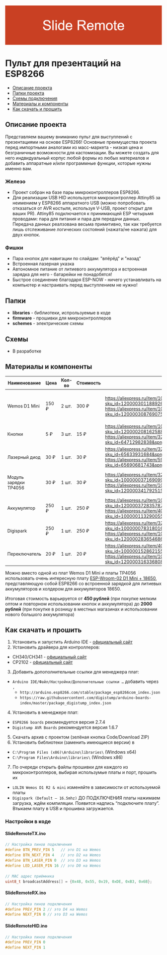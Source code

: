 ![Logo](/SlideRemote.png)
# Пульт для презентаций на ESP8266

* [Описание проекта](#chapter-0)
* [Папки проекта](#chapter-1)
* [Схемы подключения](#chapter-2)
* [Материалы и компоненты](#chapter-3)
* [Как скачать и прошить](#chapter-4)

<a id="chapter-0"></a>
## Описание проекта
Представляем вашему вниманию пульт для выступлений с презентациями на основе ESP8266! Основные преимущества проекта перед импортными аналогами из масс-маркета - низкая цена и безграничные возможности для кастомизации. Вы можете создать для него индвидуальный корпус любой формы из любых материалов и добавить аппаратные и/или программные функции, которые нужны именно вам.

### Железо
- Проект собран на базе пары микроконтроллеров ESP8266.
- Для реализации USB HID используется микроконтроллер Attiny85 за неимением у ESP8266 аппаратного USB (можно попробовать отказаться от AVR костыля, используя V-USB, проект открыт для ваших PR). Attiny85 подключается к принимающей ESP четырьмя проводами: пара для питания и пара для передачи данных. Передача данных реалзована весьма примитивно, так как требуется лишь отслеживание логических состояний (нажата/не нажата) для двух кнопок.

### Фишки
- Пара кнопок для навигации по слайдам: "впёрёд" и "назад"
- Встроенная лазерная указка
- Автономное питание от литиевого аккумулятора и встроенная зарядка для него - батарейки не понадобятся!
- Быстрое соединение благодаря ESP-NOW - ничего устанавливать на компьютер и настраивать перед выступлением не нужно!

<a id="chapter-1"></a>
## Папки
- **libraries** - библиотеки, испрользуемые в коде
- **firmware** - прошивки для микроконтроллеров
- **schemes** - электрические схемы

<a id="chapter-2"></a>
## Схемы
- В разработке

<a id="chapter-3"></a>
## Материалы и компоненты
| Наименование          | Цена  | Кол-во | Стоимость | Ссылка                                                                                                                                                                                                                                                        | Комментарий                                                      |
|-----------------------|-------|--------|-----------|---------------------------------------------------------------------------------------------------------------------------------------------------------------------------------------------------------------------------------------------------------------|------------------------------------------------------------------|
| Wemos D1 Mini         | 150 ₽ | 2 шт.  | 300 ₽     | https://aliexpress.ru/item/1005004691735010.html?sku_id=12000030118892637&spm=.search_results.2.b5fe6debne6nar https://aliexpress.ru/item/1005001621784437.html?sku_id=12000030876907542&spm=.search_results.0.b5fe6debne6nar                                 | Можно использовать любые другие отладочные платы на базе ESP8266 |
| Кнопки                | 5 ₽   | 3 шт.  | 15 ₽      | https://aliexpress.ru/item/1005002483504604.html?sku_id=12000020816258869&spm=a2g2w.productlist.search_results.0.295d5690FECFoV https://aliexpress.ru/item/32815841388.html?sku_id=64712982838&spm=a2g2w.productlist.search_results.0.5ebf17d7lz9Jjz          | Подойдут абсолютно любые                                         |
| Лазерный диод         | 30 ₽  | 1 шт.  | 30 ₽      | https://aliexpress.ru/item/32436757591.html?sku_id=65633931684&spm=a2g2w.productlist.search_results.2.372f151e5sMS8q https://aliexpress.ru/item/590519565.html?sku_id=65690681743&spm=a2g2w.productlist.search_results.0.372f151e5sMS8q                       | 5 В, 5 мВт, 650 нм                                               |
| Модуль зарядки TP4056 | 30 ₽  | 1 шт.  | 30 ₽      | https://aliexpress.ru/item/32467578996.html?sku_id=10000003716909975&spm=a2g2w.productlist.search_results.0.3c313100BdBFoH https://aliexpress.ru/item/1005005741783050.html?sku_id=12000034179251543&spm=a2g2w.productlist.search_results.2.5f2666cfGdj9Ts    | Необходимо выбирать со встроенной схемой защиты                  |
| Аккумулятор           | 250 ₽ | 1 шт.  | 250 ₽     | https://aliexpress.ru/item/1005005684424738.html?sku_id=12000037283578784&spm=a2g2w.productlist.search_results.3.b37f312dNCFooa https://aliexpress.ru/item/4000939330410.html?sku_id=10000011329005536&spm=a2g2w.productlist.search_results.10.38178760eEMGWR | Можно использовать аккумуляторы из одноразок                     |
| Digispark             | 250 ₽ | 1 шт.  | 250 ₽     | https://aliexpress.ru/item/32807895683.html?sku_id=10000007831801690&spm=a2g2w.productlist.search_results.0.57674f500AUV34 https://aliexpress.ru/item/1005004203065658.html?sku_id=12000028365468636&spm=a2g2w.productlist.search_results.3.5d115ba6QB8ZHz    |                                                                  |
| Переключатель         | 20 ₽  | 1 шт.  | 20 ₽      | https://aliexpress.ru/item/4001202080623.html?sku_id=10000015286215548&spm=a2g2w.productlist.search_results.15.36e9243dFkvmUQ https://aliexpress.ru/item/1005001513148147.html?sku_id=12000031633680801&spm=a2g2w.productlist.search_results.0.6c5450dcP7qKsL | Нужен для откючения питания                                      |

Можно вместо одной из плат Wemos D1 Mini и платы TP4056 использовать очень интересную плату [ESP-Wroom-02 D1 Mini + 18650](https://aliexpress.ru/item/33060514583.html?sku_id=67531965171&spm=a2g2w.productlist.search_results.9.57387298mYMHuy), представляющую собой ESP8266 со встроенной зарядкой для литиевых аккумуляторов и холдером для аккумуляторов 18650.

Итоговая стоимость варьируется от **450 рублей** (при покупке мелким оптом и повторном использовании кнопок и аккумулятора) до **2000 рублей** (при покупке в розницу в местных магазинах и использовании нового большого аккумулятора)

<a id="chapter-4"></a>
## Как скачать и прошить
1. Установить и запустить Arduino IDE - [официальный сайт](https://www.arduino.cc/en/software')
2. Установить драйвера для контроллеров:
  * CH340/CH341 - [официальный сайт](https://wch-ic.com/downloads/CH341SER_EXE.html)
  * CP2102 - [официальный сайт](https://www.silabs.com/developers/usb-to-uart-bridge-vcp-drivers)
3. Добавить допополнительные ссылки для менеджера плат:
  * `Arduino IDE/Файл/Настройки/Дополнительные ссылки …` добавить через `,`
    - `http://arduino.esp8266.com/stable/package_esp8266com_index.json`
    - `https://raw.githubusercontent.com/digistump/arduino-boards-index/master/package_digistump_index.json`
4. Установить в менеджере плат:
  * `ESP8266 boards` рекомендуется версия 2.7.4
  * `Digistump AVR Boards` рекомендуется версия 1.6.7
5. Скачать архив с проектом (зелёная кнопка Code/Download ZIP)
6. Установить библиотеки (заменить имеющиеся версии) в 
  * `C:\Program Files (x86)\Arduino\libraries\` (Windows x64)  
  * `C:\Program Files\Arduino\libraries\` (Windows x86)
7. По очереди открыть файлы прошивки для каждого из микроконтроллеров, выбирая использумые платы и порт, прошить их
  * `LOLIN Wemos D1 R2 & mini` изменяйте в зависимости от используемой платы
  * `Digispark (Default – 16.5mhz)` ДО ПОДКЛЮЧЕНИЯ платы нажимаем загрузка, ждём компиляции. Появится надпись “подключите плату”. Втыкаем плату в USB и прошивка загружается.

### Настройки в коде
#### SlideRemoteTX.ino
```cpp
// Настройка пинов подключения
#define BTN_PREV_PIN 5   // это D1 на Wemos
#define BTN_NEXT_PIN 4   // это D2 на Wemos
#define BTN_LASER_PIN 0  // это D3 на Wemos
#define LED_LASER_PIN 16 // это D0 на Wemos

// MAC адрес приёмника
uint8_t broadcastAddress[] = {0x48, 0x55, 0x19, 0xDE, 0xB3, 0x6B};
```
#### SlideRemoteRX.ino
```cpp
// Настройка пинов подключения
#define PREV_PIN 2 // это D4 на Wemos
#define NEXT_PIN 0 // это D3 на Wemos
```
#### SlideRemoteHID.ino
```cpp
// Настройка пинов подключения
#define PREV_PIN 0
#define NEXT_PIN 1
```
